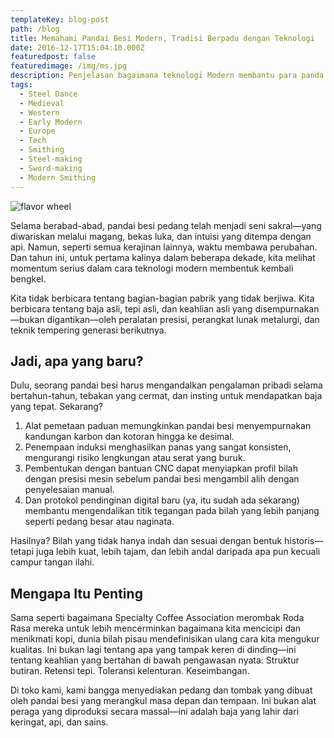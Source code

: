 ```yaml
---
templateKey: blog-post
path: /blog
title: Memahami Pandai Besi Modern, Tradisi Berpadu dengan Teknologi
date: 2016-12-17T15:04:10.000Z
featuredpost: false
featuredimage: /img/ms.jpg
description: Penjelasan bagaimana teknologi Modern membantu para panda besi untuk membuat karya yang lebih banyak dan lebih berkualitas.
tags:
  - Steel Dance
  - Medieval
  - Western
  - Early Modern
  - Europe
  - Tech
  - Smithing
  - Steel-making
  - Sword-making
  - Modern Smithing
---
```

![flavor wheel](/img/ms.jpg)

Selama berabad-abad, pandai besi pedang telah menjadi seni sakral—yang diwariskan melalui magang, bekas luka, dan intuisi yang ditempa dengan api. Namun, seperti semua kerajinan lainnya, waktu membawa perubahan. Dan tahun ini, untuk pertama kalinya dalam beberapa dekade, kita melihat momentum serius dalam cara teknologi modern membentuk kembali bengkel.

Kita tidak berbicara tentang bagian-bagian pabrik yang tidak berjiwa. Kita berbicara tentang baja asli, tepi asli, dan keahlian asli yang disempurnakan—bukan digantikan—oleh peralatan presisi, perangkat lunak metalurgi, dan teknik tempering generasi berikutnya.

## Jadi, apa yang baru?

Dulu, seorang pandai besi harus mengandalkan pengalaman pribadi selama bertahun-tahun, tebakan yang cermat, dan insting untuk mendapatkan baja yang tepat. Sekarang?

1. Alat pemetaan paduan memungkinkan pandai besi menyempurnakan kandungan karbon dan kotoran hingga ke desimal.
2. Penempaan induksi menghasilkan panas yang sangat konsisten, mengurangi risiko lengkungan atau serat yang buruk.
3. Pembentukan dengan bantuan CNC dapat menyiapkan profil bilah dengan presisi mesin sebelum pandai besi mengambil alih dengan penyelesaian manual.
4. Dan protokol pendinginan digital baru (ya, itu sudah ada sekarang) membantu mengendalikan titik tegangan pada bilah yang lebih panjang seperti pedang besar atau naginata.

Hasilnya? Bilah yang tidak hanya indah dan sesuai dengan bentuk historis—tetapi juga lebih kuat, lebih tajam, dan lebih andal daripada apa pun kecuali campur tangan ilahi.

## Mengapa Itu Penting

Sama seperti bagaimana Specialty Coffee Association merombak Roda Rasa mereka untuk lebih mencerminkan bagaimana kita mencicipi dan menikmati kopi, dunia bilah pisau mendefinisikan ulang cara kita mengukur kualitas. Ini bukan lagi tentang apa yang tampak keren di dinding—ini tentang keahlian yang bertahan di bawah pengawasan nyata:
Struktur butiran. Retensi tepi. Toleransi kelenturan. Keseimbangan.

Di toko kami, kami bangga menyediakan pedang dan tombak yang dibuat oleh pandai besi yang merangkul masa depan dan tempaan. Ini bukan alat peraga yang diproduksi secara massal—ini adalah baja yang lahir dari keringat, api, dan sains.
